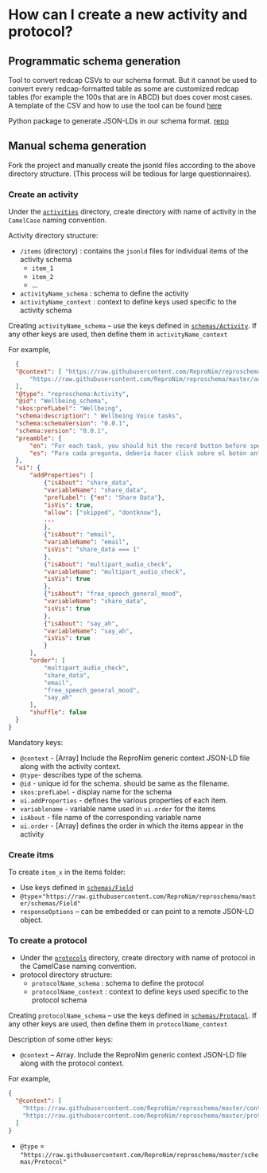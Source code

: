 # How can I create a new activity and protocol?

## Programmatic schema generation

Tool to convert redcap CSVs to our schema format. But it cannot be used to convert every
redcap-formatted table as some are customized redcap tables (for example the 100s that are in ABCD)
but does cover most cases. A template of the CSV and how to use the tool can be found
[here](https://github.com/sanuann/reproschema-builder)

Python package to generate JSON-LDs in our schema format. [repo](https://github.com/akeshavan/mindlogger-build-applet)

## Manual schema generation

Fork the project and manually create the jsonld files according to the above directory structure.
(This process will be tedious for large questionnaires).

### Create an activity

Under the [`activities`](./activities) directory, create directory with name of activity in the
`CamelCase` naming convention.

Activity directory structure:

-   `/items` (directory) : contains the `jsonld` files for individual items of the activity schema
    -   `item_1`
    -   `item_2`
    -   …
-   `activityName_schema` : schema to define the activity
-   `activityName_context` : context to define keys used specific to the activity schema

Creating `activityName_schema` – use the keys defined in [`schemas/Activity`](./schemas/Activity).
If any other keys are used, then define them in `activityName_context`

For example,

```json
  {
  "@context": [ "https://raw.githubusercontent.com/ReproNim/reproschema/master/contexts/generic",
      "https://raw.githubusercontent.com/ReproNim/reproschema/master/activities/Wellbeing/Wellbeing_context"
  ],
  "@type": "reproschema:Activity",
  "@id": "Wellbeing_schema",
  "skos:prefLabel": "Wellbeing",
  "schema:description": " Wellbeing Voice tasks",
  "schema:schemaVersion": "0.0.1",
  "schema:version": "0.0.1",
  "preamble": {
      "en": "For each task, you should hit the record button before speaking and then stop once you are done speaking. You may hit play to hear what was recorded.",
      "es": "Para cada pregunta, debería hacer click sobre el botón antes de hablar y luego hacerlo de nuevo para parar de grabar. Luego puede tocar play para escuchar su respuesta."
  },
  "ui": {
      "addProperties": [
          {"isAbout": "share_data",
          "variableName": "share_data",
          "prefLabel": {"en": "Share Data"},
          "isVis": true,
          "allow": ["skipped", "dontknow"],
          ...
          },
          {"isAbout": "email",
          "variableName": "email",
          "isVis": "share_data === 1"
          },
          {"isAbout": "multipart_audio_check",
          "variableName": "multipart_audio_check",
          "isVis": true
          },
          {"isAbout": "free_speech_general_mood",
          "variableName": "share_data",
          "isVis": true
          },
          {"isAbout": "say_ah",
          "variableName": "say_ah",
          "isVis": true
          }
      ],
      "order": [
          "multipart_audio_check",
          "share_data",
          "email",
          "free_speech_general_mood",
          "say_ah"
      ],
      "shuffle": false
  }
}
```

Mandatory keys:

-  `@context` - [Array] Include the ReproNim generic context JSON-LD file along with the activity context.
-   `@type`- describes type of the schema.
-   `@id` - unique id for the schema. should be same as the filename.
-   `skos:prefLabel` - display name for the schema
-   `ui.addProperties` - defines the various properties of each item.
-   `variablename` - variable name used in `ui.order` for the items
-   `isAbout` - file name of the corresponding variable name
-   `ui.order` - [Array] defines the order in which the items appear in the activity

### Create itms

To create `item_x` in the items folder:

-   Use keys defined in [`schemas/Field`](./schemas/Field)
-   `@type`=`"https://raw.githubusercontent.com/ReproNim/reproschema/master/schemas/Field"`
-   `responseOptions` – can be embedded or can point to a remote JSON-LD object.

### To create a protocol

-   Under the [`protocols`](./protocols) directory, create directory with name of protocol in the CamelCase naming convention.
-   protocol directory structure:
    -   `protocolName_schema` : schema to define the protocol
    -   `protocolName_context` : context to define keys used specific to the protocol schema

Creating `protocolName_schema` – use the keys defined in [`schemas/Protocol`](./schemas/Protocol).
If any other keys are used, then define them in `protocolName_context`

Description of some other keys:

-   `@context` – Array. Include the ReproNim generic context JSON-LD file along with the protocol context.

For example,

```json
{
  "@context": [
    "https://raw.githubusercontent.com/ReproNim/reproschema/master/contexts/generic",
    "https://raw.githubusercontent.com/ReproNim/reproschema/master/protocols/example/nda-phq_context"
  ]
}
```

-   `@type` = `"https://raw.githubusercontent.com/ReproNim/reproschema/master/schemas/Protocol"`
